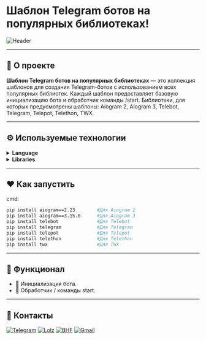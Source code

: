 # Шаблон Telegram ботов на популярных библиотеках!
![Header](https://i.ibb.co/pJwpFyB/Screenshot-2.png)

---

## 🖤 О проекте

**Шаблон Telegram ботов на популярных библиотеках** — это коллекция шаблонов для создания Telegram-ботов с использованием всех популярных библиотек. Каждый шаблон предоставляет базовую инициализацию бота и обработчик команды /start. Библиотеки, для которых предусмотрены шаблоны: Aiogram 2, Aiogram 3, Telebot, Telegram, Telepot, Telethon, TWX.

---

## ⚙️ Используемые технологии

<details>
  <summary><strong>Language</strong></summary>
  <br>
  
  ![Python](https://img.shields.io/badge/python-%23000000.svg?style=for-the-badge&logo=python&logoColor=white)
  <br>
</details>

<details>
  <summary><strong>Libraries</strong></summary>
  <br>
  
  ![Aiogram 2](https://img.shields.io/badge/Aiogram_2-%23000000.svg?style=for-the-badge&logo=telegram&logoColor=white) ![Aiogram 3](https://img.shields.io/badge/Aiogram_3-%23000000.svg?style=for-the-badge&logo=telegram&logoColor=white) ![Telebot](https://img.shields.io/badge/Telebot-%23000000.svg?style=for-the-badge&logo=telegram&logoColor=white) ![Telegram](https://img.shields.io/badge/Telegram-%23000000.svg?style=for-the-badge&logo=telegram&logoColor=white) ![Telepot](https://img.shields.io/badge/Telepot-%23000000.svg?style=for-the-badge&logo=telegram&logoColor=white) ![Telethon](https://img.shields.io/badge/Telethon-%23000000.svg?style=for-the-badge&logo=telegram&logoColor=white) ![TWX](https://img.shields.io/badge/TWX-%23000000.svg?style=for-the-badge&logo=telegram&logoColor=white)
  <br>
</details>

---

## ♥️ Как запустить
cmd:

   ```bash
  pip install aiogram==2.23        #Для Aiogram 2
  pip install aiogram==3.15.0      #Для Aiogram 3
  pip install telebot              #Для Telebot
  pip install telegram             #Для Telegram
  pip install telepot              #Для Telepot
  pip install telethon             #Для Telethon
  pip install twx                  #Для TWX
  ```

---

## 🖤 Функционал

- 💨 Инициализация бота.
- 💨 Обработчик / команды start.

---

## 🖤 Контакты

[![Telegram](https://img.shields.io/badge/-Telegram-black?style=for-the-badge&logo=telegram&logoColor=white)](https://t.me/klintxxxgod)  [![Lolz](https://img.shields.io/badge/-Lolz%20Team-black?style=for-the-badge&logo=data:image/png;base64,iVBORw0KGgoAAAANSUhEUgAAABAAAAAQCAYAAAAf8/9hAAAABHNCSVQICAgIfAhkiAAAAFdJREFUOI3FkjEOgkAQRc/CoFAEmf4SzkIkg1UkfsAdKNFBOkEEVnMkr1SBBSgUtqtUKV9jeBGwrvE3d+7s3TeAH5GgdYBGSCYJ1ASowm5YAz5voFrOh6oP/poM14wHdAe2Bi4OjsMUyccxPB3bs6Dn8AMhRWLZLeQKkwAAAABJRU5ErkJggg==&logoColor=white)](https://lolz.live/klintxxxgod/)  [![BHF](https://img.shields.io/badge/-BHF-black?style=for-the-badge&logo=matrix&logoColor=white)](https://bhf.pro/members/545192/)  [![Gmail](https://img.shields.io/badge/-Gmail-black?style=for-the-badge&logo=gmail&logoColor=white)](mailto:owner.klint@gmail.com)
